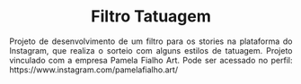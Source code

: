 <h1 align="center">Filtro Tatuagem</h1>
<p align="justify">Projeto de desenvolvimento de um filtro para os stories na plataforma do Instagram, que realiza o sorteio com alguns estilos de tatuagem. Projeto vinculado com a empresa Pamela Fialho Art. Pode ser acessado no perfil: https://www.instagram.com/pamelafialho.art/</p>
